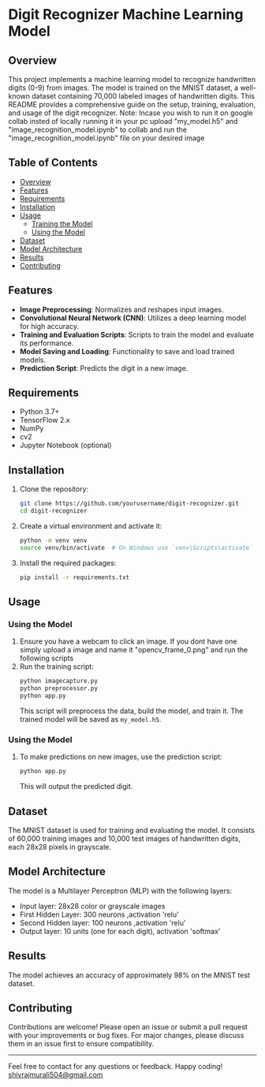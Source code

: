 # Digit Recognizer Machine Learning Model

## Overview

This project implements a machine learning model to recognize handwritten digits (0-9) from images. The model is trained on the MNIST dataset, a well-known dataset containing 70,000 labeled images of handwritten digits. This README provides a comprehensive guide on the setup, training, evaluation, and usage of the digit recognizer.
Note: Incase you wish to run it on google collab insted of locally running it in your pc upload "my_model.h5" and "image_recognition_model.ipynb" to collab and run the "image_recognition_model.ipynb" file on your desired image

## Table of Contents

- [Overview](#overview)
- [Features](#features)
- [Requirements](#requirements)
- [Installation](#installation)
- [Usage](#usage)
  - [Training the Model](#training-the-model)
  - [Using the Model](#using-the-model)
- [Dataset](#dataset)
- [Model Architecture](#model-architecture)
- [Results](#results)
- [Contributing](#contributing)

## Features

- **Image Preprocessing**: Normalizes and reshapes input images.
- **Convolutional Neural Network (CNN)**: Utilizes a deep learning model for high accuracy.
- **Training and Evaluation Scripts**: Scripts to train the model and evaluate its performance.
- **Model Saving and Loading**: Functionality to save and load trained models.
- **Prediction Script**: Predicts the digit in a new image.

## Requirements

- Python 3.7+
- TensorFlow 2.x
- NumPy
- cv2
- Jupyter Notebook (optional)

## Installation

1. Clone the repository:
    ```sh
    git clone https://github.com/yourusername/digit-recognizer.git
    cd digit-recognizer
    ```

2. Create a virtual environment and activate it:
    ```sh
    python -m venv venv
    source venv/bin/activate  # On Windows use `venv\Scripts\activate`
    ```

3. Install the required packages:
    ```sh
    pip install -r requirements.txt
    ```

## Usage

### Using the Model

1. Ensure you have a webcam to click an image. If you dont have one simply upload a image and name it "opencv_frame_0.png" and run the following scripts
2. Run the training script:
    ```sh
    python imagecapture.py
    python preprocessor.py
    python app.py
    ```
   This script will preprocess the data, build the model, and train it. The trained model will be saved as `my_model.h5`.

### Using the Model

1. To make predictions on new images, use the prediction script:
    ```sh
    python app.py
    ```
   This will output the predicted digit.

## Dataset

The MNIST dataset is used for training and evaluating the model. It consists of 60,000 training images and 10,000 test images of handwritten digits, each 28x28 pixels in grayscale.

## Model Architecture

The model is a Multilayer Perceptron (MLP) with the following layers:
- Input layer: 28x28 color or grayscale images
- First Hidden Layer: 300 neurons ,activation 'relu'
- Second Hidden layer: 100 neurons ,activation 'relu'
- Output layer: 10 units (one for each digit), activation 'softmax'

## Results

The model achieves an accuracy of approximately 98% on the MNIST test dataset.

## Contributing

Contributions are welcome! Please open an issue or submit a pull request with your improvements or bug fixes. For major changes, please discuss them in an issue first to ensure compatibility.

---

Feel free to contact for any questions or feedback. Happy coding!
shivrajmurali504@gmail.com
